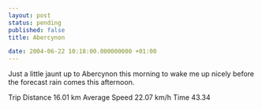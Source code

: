 ```yaml
---
layout: post
status: pending
published: false
title: Abercynon

date: 2004-06-22 10:18:00.000000000 +01:00
---
```

Just a little jaunt up to Abercynon this morning to wake me up nicely before the forecast rain comes this afternoon.

Trip Distance 16.01 km
Average Speed 22.07 km/h
Time 43.34
